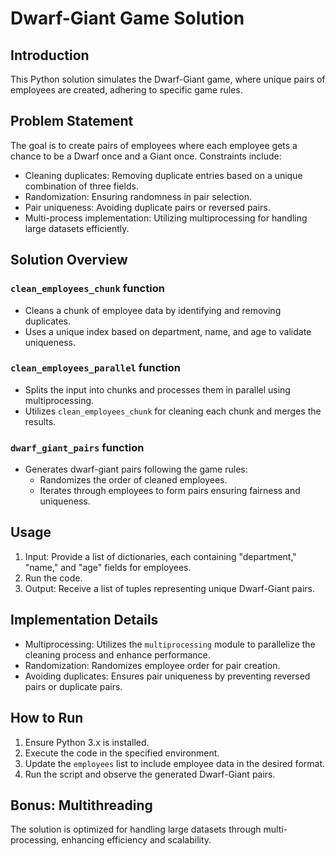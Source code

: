 # Dwarf-Giant Game Solution

## Introduction

This Python solution simulates the Dwarf-Giant game, where unique pairs of employees are created, adhering to specific game rules.

## Problem Statement

The goal is to create pairs of employees where each employee gets a chance to be a Dwarf once and a Giant once. Constraints include:

- Cleaning duplicates: Removing duplicate entries based on a unique combination of three fields.
- Randomization: Ensuring randomness in pair selection.
- Pair uniqueness: Avoiding duplicate pairs or reversed pairs.
- Multi-process implementation: Utilizing multiprocessing for handling large datasets efficiently.

## Solution Overview

### `clean_employees_chunk` function

- Cleans a chunk of employee data by identifying and removing duplicates.
- Uses a unique index based on department, name, and age to validate uniqueness.

### `clean_employees_parallel` function

- Splits the input into chunks and processes them in parallel using multiprocessing.
- Utilizes `clean_employees_chunk` for cleaning each chunk and merges the results.

### `dwarf_giant_pairs` function

- Generates dwarf-giant pairs following the game rules:
  - Randomizes the order of cleaned employees.
  - Iterates through employees to form pairs ensuring fairness and uniqueness.

## Usage

1. Input: Provide a list of dictionaries, each containing "department," "name," and "age" fields for employees.
2. Run the code.
3. Output: Receive a list of tuples representing unique Dwarf-Giant pairs.

## Implementation Details

- Multiprocessing: Utilizes the `multiprocessing` module to parallelize the cleaning process and enhance performance.
- Randomization: Randomizes employee order for pair creation.
- Avoiding duplicates: Ensures pair uniqueness by preventing reversed pairs or duplicate pairs.

## How to Run

1. Ensure Python 3.x is installed.
2. Execute the code in the specified environment.
3. Update the `employees` list to include employee data in the desired format.
4. Run the script and observe the generated Dwarf-Giant pairs.

## Bonus: Multithreading

The solution is optimized for handling large datasets through multi-processing, enhancing efficiency and scalability.
